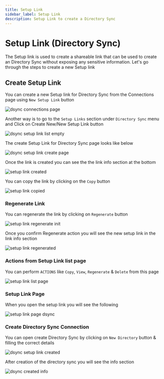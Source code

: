 ```yaml
---
title: Setup Link
sidebar_label: Setup Link
description: Setup Link to create a Directory Sync
---
```


# Setup Link (Directory Sync)

The Setup link is used to create a shareable link that can be used to create an Directory Sync without exposing any sensitive information.
Let's go through the steps to create a new Setup link

## Create Setup Link

You can create a new Setup link for Directory Sync from the Connections page using `New Setup Link` button

![dsync connections page](/images/product_images/setup-link/dsync/dsync-connections-page.png)

Another way is to go to the `Setup Links` section under `Directory Sync` menu and Click on Create New/New Setup Link button

![dsync setup link list empty](/images/product_images/setup-link/dsync/dsync-setup-link-list-empty.png)

The create Setup Link for Directory Sync page looks like below

![dsync setup link create page](/images/product_images/setup-link/dsync/dsync-setup-link-create-page.png)

Once the link is created you can see the the link info section at the bottom

![setup link created](/images/product_images/setup-link/dsync/setup-link-created.png)

You can copy the link by clicking on the `Copy` button

![setup link copied](/images/product_images/setup-link/dsync/setup-link-copied.png)

### Regenerate Link

You can regenerate the link by clicking on `Regenerate` button

![setup link regenerate init](/images/product_images/setup-link/dsync/setup-link-regenerate-init.png)

Once you confirm Regenerate action you will see the new setup link in the link info section

![setup link regenerated](/images/product_images/setup-link/dsync/setup-link-regenerated.png)

### Actions from Setup Link list page

You can perform `ACTIONS` like `Copy`, `View`, `Regenerate` & `Delete` from this page

![setup link list page](/images/product_images/setup-link/dsync/setup-link-list-page.png)

### Setup Link Page

When you open the setup link you will see the following

![setup link page dsync](/images/product_images/setup-link/dsync/setup-link-page-dsync.png)

### Create Directory Sync Connection

You can open create Directory Sync by clicking on `New Directory` button & filling the correct details

![dsync setup link created](/images/product_images/setup-link/dsync/dsync-setup-link-created.png)

After creation of the directory sync you will see the info section

![dsync created info](/images/product_images/setup-link/dsync/dsync-created-info.png)
